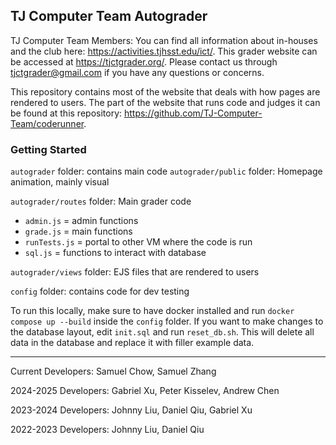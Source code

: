 ## TJ Computer Team Autograder

TJ Computer Team Members: You can find all information about in-houses and the club here: https://activities.tjhsst.edu/ict/.
This grader website can be accessed at https://tjctgrader.org/.
Please contact us through tjctgrader@gmail.com if you have any questions or concerns.

This repository contains most of the website that deals with how pages are rendered to users. The part of the website that runs code and judges it can be found at this repository: https://github.com/TJ-Computer-Team/coderunner.

### Getting Started
`autograder` folder: contains main code
`autograder/public` folder: Homepage animation, mainly visual

`autograder/routes` folder: Main grader code
- `admin.js` = admin functions
- `grade.js` = main functions
- `runTests.js` = portal to other VM where the code is run
- `sql.js` = functions to interact with database

`autograder/views` folder: EJS files that are rendered to users

`config` folder: contains code for dev testing

To run this locally, make sure to have docker installed and run `docker compose up --build` inside the `config` folder. If you want to make changes to the database layout, edit `init.sql` and run `reset_db.sh`. This will delete all data in the database and replace it with filler example data.

---
Current Developers: Samuel Chow, Samuel Zhang

2024-2025 Developers: Gabriel Xu, Peter Kisselev, Andrew Chen

2023-2024 Developers: Johnny Liu, Daniel Qiu, Gabriel Xu

2022-2023 Developers: Johnny Liu, Daniel Qiu
